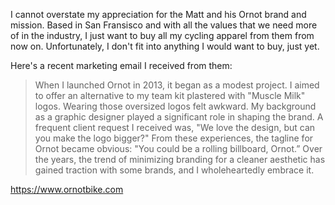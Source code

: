 I cannot overstate my appreciation for the Matt and his Ornot brand and mission. Based in San Fransisco and with all the values that we need more of in the industry, I just want to buy all my cycling apparel from them from now on. Unfortunately, I don't fit into anything I would want to buy, just yet. 

Here's a recent marketing email I received from them:

>When I launched Ornot in 2013, it began as a modest project. I aimed to offer an alternative to my team kit plastered with "Muscle Milk" logos. Wearing those oversized logos felt awkward. My background as a graphic designer played a significant role in shaping the brand. A frequent client request I received was, "We love the design, but can you make the logo bigger?" From these experiences, the tagline for Ornot became obvious: "You could be a rolling billboard, Ornot.” Over the years, the trend of minimizing branding for a cleaner aesthetic has gained traction with some brands, and I wholeheartedly embrace it.

https://www.ornotbike.com